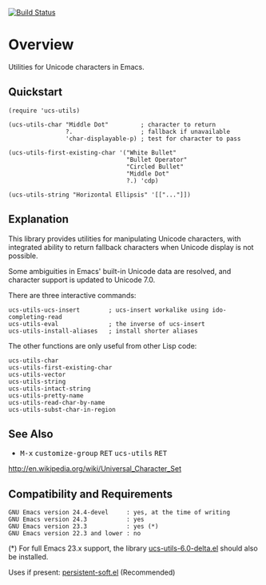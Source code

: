 [![Build Status](https://secure.travis-ci.org/rolandwalker/ucs-utils.png?branch=master)](http://travis-ci.org/rolandwalker/ucs-utils)

# Overview

Utilities for Unicode characters in Emacs.

## Quickstart

```elisp
(require 'ucs-utils)
 
(ucs-utils-char "Middle Dot"         ; character to return
                ?.                   ; fallback if unavailable
                'char-displayable-p) ; test for character to pass
 
(ucs-utils-first-existing-char '("White Bullet"
                                 "Bullet Operator"
                                 "Circled Bullet"
                                 "Middle Dot"
                                 ?.) 'cdp)
 
(ucs-utils-string "Horizontal Ellipsis" '[["..."]])
```

## Explanation

This library provides utilities for manipulating Unicode
characters, with integrated ability to return fallback characters
when Unicode display is not possible.

Some ambiguities in Emacs' built-in Unicode data are resolved, and
character support is updated to Unicode 7.0.

There are three interactive commands:

	ucs-utils-ucs-insert        ; ucs-insert workalike using ido-completing-read
	ucs-utils-eval              ; the inverse of ucs-insert
	ucs-utils-install-aliases   ; install shorter aliases

The other functions are only useful from other Lisp code:

	ucs-utils-char
	ucs-utils-first-existing-char
	ucs-utils-vector
	ucs-utils-string
	ucs-utils-intact-string
	ucs-utils-pretty-name
	ucs-utils-read-char-by-name
	ucs-utils-subst-char-in-region

## See Also

* <kbd>M-x</kbd> <kbd>customize-group</kbd> <kbd>RET</kbd> <kbd>ucs-utils</kbd> <kbd>RET</kbd>

<http://en.wikipedia.org/wiki/Universal_Character_Set>

## Compatibility and Requirements

	GNU Emacs version 24.4-devel     : yes, at the time of writing
	GNU Emacs version 24.3           : yes
	GNU Emacs version 23.3           : yes (*)
	GNU Emacs version 22.3 and lower : no

(*) For full Emacs 23.x support, the library [ucs-utils-6.0-delta.el](http://github.com/rolandwalker/ucs-utils/blob/master/ucs-utils-6.0-delta.el) should also be installed.

Uses if present: [persistent-soft.el](http://github.com/rolandwalker/persistent-soft) (Recommended)
